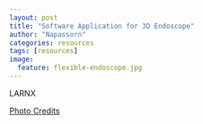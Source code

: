 ```yaml
---
layout: post
title: "Software Application for 3D Endoscope"
author: "Napassorn"
categories: resources
tags: [resources]
image:
  feature: flexible-endoscope.jpg
---
```


LARNX

[Photo Credits](https://www.voicedoctor.net/diagnosis/voice/anatomy)
